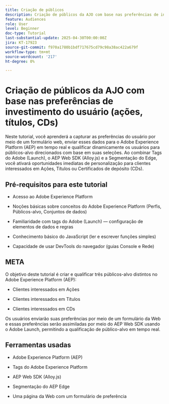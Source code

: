 ```yaml
---
title: Criação de públicos
description: Criação de públicos da AJO com base nas preferências de investimento do usuário (ações, títulos, CDs)
feature: Audiences
role: User
level: Beginner
doc-type: Tutorial
last-substantial-update: 2025-04-30T00:00:00Z
jira: KT-17923
source-git-commit: f970a1780b1bdf717675cd79c98a38ac422a679f
workflow-type: tm+mt
source-wordcount: '217'
ht-degree: 0%

---
```



# Criação de públicos da AJO com base nas preferências de investimento do usuário (ações, títulos, CDs)

Neste tutorial, você aprenderá a capturar as preferências do usuário por meio de um formulário web, enviar esses dados para o Adobe Experience Platform (AEP) em tempo real e qualificar dinamicamente os usuários para públicos-alvo direcionados com base em suas seleções. Ao combinar Tags do Adobe (Launch), o AEP Web SDK (Alloy.js) e a Segmentação do Edge, você ativará oportunidades imediatas de personalização para clientes interessados em Ações, Títulos ou Certificados de depósito (CDs).

## Pré-requisitos para este tutorial

* Acesso ao Adobe Experience Platform

* Noções básicas sobre conceitos do Adobe Experience Platform (Perfis, Públicos-alvo, Conjuntos de dados)

* Familiaridade com tags do Adobe (Launch) — configuração de elementos de dados e regras

* Conhecimento básico do JavaScript (ler e escrever funções simples)

* Capacidade de usar DevTools do navegador (guias Console e Rede)


## META

O objetivo deste tutorial é criar e qualificar três públicos-alvo distintos no Adobe Experience Platform (AEP):

* Clientes interessados em Ações

* Clientes interessados em Títulos

* Clientes interessados em CDs

Os usuários enviarão suas preferências por meio de um formulário da Web e essas preferências serão assimiladas por meio do AEP Web SDK usando o Adobe Launch, permitindo a qualificação de público-alvo em tempo real.

## Ferramentas usadas

* Adobe Experience Platform (AEP)

* Tags do Adobe Experience Platform

* AEP Web SDK (Alloy.js)

* Segmentação do AEP Edge

* Uma página da Web com um formulário de preferência





